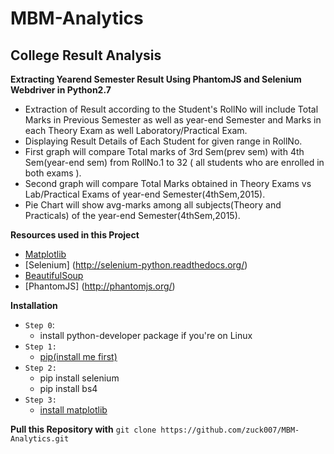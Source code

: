 # MBM-Analytics
College Result Analysis
--------
**Extracting Yearend Semester Result Using PhantomJS and Selenium Webdriver in Python2.7**
* Extraction of Result according to the Student's RollNo will include Total Marks in Previous Semester as well as year-end Semester
  and Marks in each Theory Exam as well Laboratory/Practical Exam.
* Displaying Result Details of Each Student for given range in RollNo.
* First graph will compare Total marks of 3rd Sem(prev sem) with 4th Sem(year-end sem) from RollNo.1 to 32 ( all students who are enrolled in both exams ).
* Second graph will compare Total Marks obtained in Theory Exams vs Lab/Practical Exams of year-end Semester(4thSem,2015).
* Pie Chart will show avg-marks among all subjects(Theory and Practicals) of the year-end Semester(4thSem,2015).

**Resources used in this Project**
* [Matplotlib](http://matplotlib.org/)
* [Selenium] (http://selenium-python.readthedocs.org/)
* [BeautifulSoup](http://www.crummy.com/software/BeautifulSoup/bs4/doc/)
* [PhantomJS] (http://phantomjs.org/) 

**Installation**
* `Step 0`:
    * install python-developer package if you're on Linux
* `Step 1:`
    * [pip(install me first)](https://pypi.python.org/pypi/pip)
*  `Step 2:`
     * pip install selenium
     * pip install bs4
* `Step 3:`
    * [install matplotlib](http://matplotlib.org/users/installing.html)
         
**Pull this Repository with**
` git clone https://github.com/zuck007/MBM-Analytics.git `
